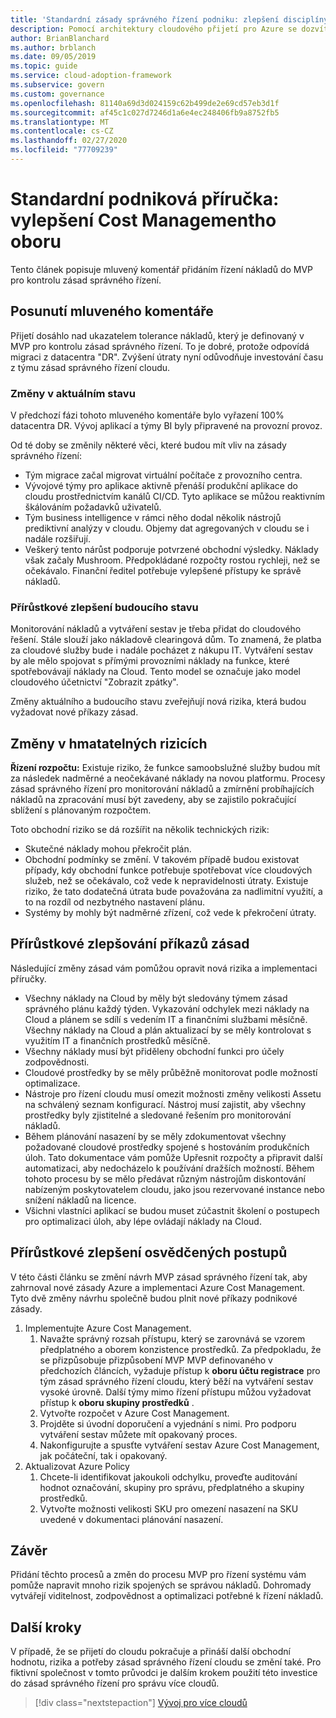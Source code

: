 ```yaml
---
title: 'Standardní zásady správného řízení podniku: zlepšení disciplíny Cost Management'
description: Pomocí architektury cloudového přijetí pro Azure se dozvíte, jak přidat řízení nákladů na minimální životaschopný produkt (MVP) zásad správného řízení.
author: BrianBlanchard
ms.author: brblanch
ms.date: 09/05/2019
ms.topic: guide
ms.service: cloud-adoption-framework
ms.subservice: govern
ms.custom: governance
ms.openlocfilehash: 81140a69d3d024159c62b499de2e69cd57eb3d1f
ms.sourcegitcommit: af45c1c027d7246d1a6e4ec248406fb9a8752fb5
ms.translationtype: MT
ms.contentlocale: cs-CZ
ms.lasthandoff: 02/27/2020
ms.locfileid: "77709239"
---
```

# <a name="standard-enterprise-guide-improve-the-cost-management-discipline"></a>Standardní podniková příručka: vylepšení Cost Managementho oboru

Tento článek popisuje mluvený komentář přidáním řízení nákladů do MVP pro kontrolu zásad správného řízení.

## <a name="advancing-the-narrative"></a>Posunutí mluveného komentáře

Přijetí dosáhlo nad ukazatelem tolerance nákladů, který je definovaný v MVP pro kontrolu zásad správného řízení. To je dobré, protože odpovídá migraci z datacentra "DR". Zvýšení útraty nyní odůvodňuje investování času z týmu zásad správného řízení cloudu.

### <a name="changes-in-the-current-state"></a>Změny v aktuálním stavu

V předchozí fázi tohoto mluveného komentáře bylo vyřazení 100% datacentra DR. Vývoj aplikací a týmy BI byly připravené na provozní provoz.

Od té doby se změnily některé věci, které budou mít vliv na zásady správného řízení:

- Tým migrace začal migrovat virtuální počítače z provozního centra.
- Vývojové týmy pro aplikace aktivně přenáší produkční aplikace do cloudu prostřednictvím kanálů CI/CD. Tyto aplikace se můžou reaktivním škálováním požadavků uživatelů.
- Tým business intelligence v rámci něho dodal několik nástrojů prediktivní analýzy v cloudu. Objemy dat agregovaných v cloudu se i nadále rozšiřují.
- Veškerý tento nárůst podporuje potvrzené obchodní výsledky. Náklady však začaly Mushroom. Předpokládané rozpočty rostou rychleji, než se očekávalo. Finanční ředitel potřebuje vylepšené přístupy ke správě nákladů.

### <a name="incrementally-improve-the-future-state"></a>Přírůstkové zlepšení budoucího stavu

Monitorování nákladů a vytváření sestav je třeba přidat do cloudového řešení. Stále slouží jako nákladově clearingová dům. To znamená, že platba za cloudové služby bude i nadále pocházet z nákupu IT. Vytváření sestav by ale mělo spojovat s přímými provozními náklady na funkce, které spotřebovávají náklady na Cloud. Tento model se označuje jako model cloudového účetnictví "Zobrazit zpátky".

Změny aktuálního a budoucího stavu zveřejňují nová rizika, která budou vyžadovat nové příkazy zásad.

## <a name="changes-in-tangible-risks"></a>Změny v hmatatelných rizicích

**Řízení rozpočtu:** Existuje riziko, že funkce samoobslužné služby budou mít za následek nadměrné a neočekávané náklady na novou platformu. Procesy zásad správného řízení pro monitorování nákladů a zmírnění probíhajících nákladů na zpracování musí být zavedeny, aby se zajistilo pokračující sblížení s plánovaným rozpočtem.

Toto obchodní riziko se dá rozšířit na několik technických rizik:

- Skutečné náklady mohou překročit plán.
- Obchodní podmínky se změní. V takovém případě budou existovat případy, kdy obchodní funkce potřebuje spotřebovat více cloudových služeb, než se očekávalo, což vede k nepravidelnosti útraty. Existuje riziko, že tato dodatečná útrata bude považována za nadlimitní využití, a to na rozdíl od nezbytného nastavení plánu.
- Systémy by mohly být nadměrné zřízení, což vede k překročení útraty.

## <a name="incremental-improvement-of-the-policy-statements"></a>Přírůstkové zlepšování příkazů zásad

Následující změny zásad vám pomůžou opravit nová rizika a implementaci příručky.

- Všechny náklady na Cloud by měly být sledovány týmem zásad správného plánu každý týden. Vykazování odchylek mezi náklady na Cloud a plánem se sdílí s vedením IT a finančními službami měsíčně. Všechny náklady na Cloud a plán aktualizací by se měly kontrolovat s využitím IT a finančních prostředků měsíčně.
- Všechny náklady musí být přiděleny obchodní funkci pro účely zodpovědnosti.
- Cloudové prostředky by se měly průběžně monitorovat podle možností optimalizace.
- Nástroje pro řízení cloudu musí omezit možnosti změny velikosti Assetu na schválený seznam konfigurací. Nástroj musí zajistit, aby všechny prostředky byly zjistitelné a sledované řešením pro monitorování nákladů.
- Během plánování nasazení by se měly zdokumentovat všechny požadované cloudové prostředky spojené s hostováním produkčních úloh. Tato dokumentace vám pomůže Upřesnit rozpočty a připravit další automatizaci, aby nedocházelo k používání dražších možností. Během tohoto procesu by se mělo předávat různým nástrojům diskontování nabízeným poskytovatelem cloudu, jako jsou rezervované instance nebo snížení nákladů na licence.
- Všichni vlastníci aplikací se budou muset zúčastnit školení o postupech pro optimalizaci úloh, aby lépe ovládají náklady na Cloud.

## <a name="incremental-improvement-of-the-best-practices"></a>Přírůstkové zlepšení osvědčených postupů

V této části článku se změní návrh MVP zásad správného řízení tak, aby zahrnoval nové zásady Azure a implementaci Azure Cost Management. Tyto dvě změny návrhu společně budou plnit nové příkazy podnikové zásady.

1. Implementujte Azure Cost Management.
    1. Navažte správný rozsah přístupu, který se zarovnává se vzorem předplatného a oborem konzistence prostředků. Za předpokladu, že se přizpůsobuje přizpůsobení MVP MVP definovaného v předchozích článcích, vyžaduje přístup k **oboru účtu registrace** pro tým zásad správného řízení cloudu, který běží na vytváření sestav vysoké úrovně. Další týmy mimo řízení přístupu můžou vyžadovat přístup k **oboru skupiny prostředků** .
    1. Vytvořte rozpočet v Azure Cost Management.
    1. Projděte si úvodní doporučení a vyjednání s nimi. Pro podporu vytváření sestav můžete mít opakovaný proces.
    1. Nakonfigurujte a spusťte vytváření sestav Azure Cost Management, jak počáteční, tak i opakovaný.
2. Aktualizovat Azure Policy
    1. Chcete-li identifikovat jakoukoli odchylku, proveďte auditování hodnot označování, skupiny pro správu, předplatného a skupiny prostředků.
    1. Vytvořte možnosti velikosti SKU pro omezení nasazení na SKU uvedené v dokumentaci plánování nasazení.

## <a name="conclusion"></a>Závěr

Přidání těchto procesů a změn do procesu MVP pro řízení systému vám pomůže napravit mnoho rizik spojených se správou nákladů. Dohromady vytvářejí viditelnost, zodpovědnost a optimalizaci potřebné k řízení nákladů.

## <a name="next-steps"></a>Další kroky

V případě, že se přijetí do cloudu pokračuje a přináší další obchodní hodnotu, rizika a potřeby zásad správného řízení cloudu se změní také. Pro fiktivní společnost v tomto průvodci je dalším krokem použití této investice do zásad správného řízení pro správu více cloudů.

> [!div class="nextstepaction"]
> [Vývoj pro více cloudů](./multicloud-improvement.md)
